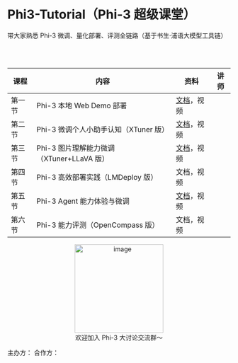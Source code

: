 # Phi3-Tutorial（Phi-3 超级课堂）

带大家熟悉 Phi-3 微调、量化部署、评测全链路（基于书生·浦语大模型工具链）

</br>
</br>

<div align='center'>

| 课程   | 内容                                        | 资料                                | 讲师 |
| ------ | ------------------------------------------- | ----------------------------------- | -----------------------------------  |
| 第一节 | Phi-3 本地 Web Demo 部署                  | [文档](./docs/hello_world.md)，视频 | |
| 第二节 | Phi-3 微调个人小助手认知（XTuner 版）     | [文档](./docs/assistant.md)，视频   |  |
| 第三节 | Phi-3 图片理解能力微调（XTuner+LLaVA 版） | [文档](./docs/llava.md)，视频       |  |
| 第四节 | Phi-3 高效部署实践（LMDeploy 版）         | 文档，视频                          |  |
| 第五节 | Phi-3 Agent 能力体验与微调                | [文档](./docs/agent.md)，视频       |  |
| 第六节 | Phi-3 能力评测（OpenCompass 版）          | 文档，视频                          |   |

</div>

<div align="center">
  <img src="https://github.com/SmartFlowAI/Phi-Tutorial/assets/25839884/ff4eb45e-f521-40a2-8501-cb179c5c8d52" alt="image" width="200" height="200">
</div>

<div align="center">
欢迎加入 Phi-3 大讨论交流群～
</div>


主办方：
合作方：

